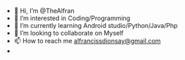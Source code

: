 - 👋 Hi, I’m @TheAlfran
- 👀 I’m interested in Coding/Programming
- 🌱 I’m currently learning Android studio/Python/Java/Php
- 💞️ I’m looking to collaborate on Myself
- 📫 How to reach me alfrancissdionsay@gmail.com
- 

<!---
TheAlfran/TheAlfran is a ✨ special ✨ repository because its `README.md` (this file) appears on your GitHub profile.
You can click the Preview link to take a look at your changes.
--->
